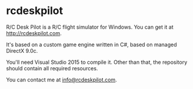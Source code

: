 # rcdeskpilot
R/C Desk Pilot is a R/C flight simulator for Windows. You can get it at http://rcdeskpilot.com.

It's based on a custom game engine written in C#, based on managed DirectX 9.0c.

You'll need Visual Studio 2015 to compile it. Other than that, the repository should contain all required resources.

You can contact me at info@rcdeskpilot.com.
